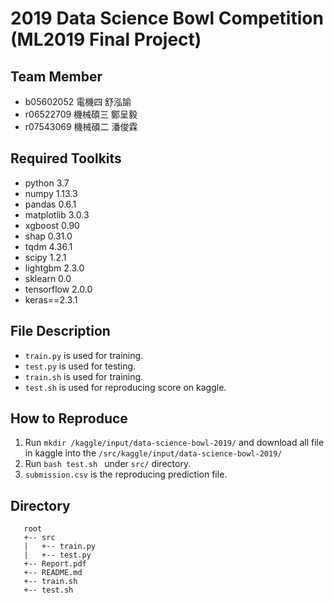 # 2019 Data Science Bowl Competition (ML2019 Final Project)

## Team Member

* b05602052 電機四 舒泓諭
* r06522709 機械碩三 鄭呈毅
* r07543069 機械碩二 潘俊霖



## Required Toolkits

* python 3.7
* numpy 1.13.3
* pandas 0.6.1
* matplotlib 3.0.3
* xgboost 0.90
* shap 0.31.0
* tqdm 4.36.1
* scipy 1.2.1
* lightgbm 2.3.0
* sklearn 0.0
* tensorflow 2.0.0
* keras==2.3.1

## File Description

* `train.py` is used for training.
* `test.py` is used for testing.
* `train.sh` is used for training.
* `test.sh` is used for reproducing score on kaggle.

## How to Reproduce

1. Run `mkdir /kaggle/input/data-science-bowl-2019/` and download all file in kaggle into the `/src/kaggle/input/data-science-bowl-2019/` 
2. Run `bash test.sh ` under `src/` directory.
3. `submission.csv` is the reproducing prediction file.

## Directory 

```
   root
   +-- src
   |   +-- train.py
   |   +-- test.py
   +-- Report.pdf
   +-- README.md
   +-- train.sh
   +-- test.sh
```